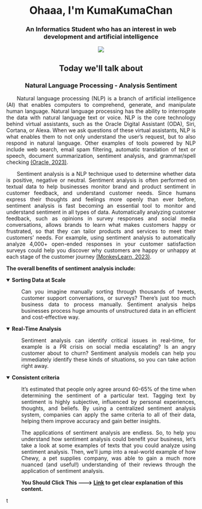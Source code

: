 <h1 align="center">Ohaaa, I'm KumaKumaChan</h1>
<h3 align="center">An Informatics Student who has an interest in web development and artificial intelligence</h3>
<p align="center">
    <img align="center" src="https://media.tenor.com/R7CjgAO_z9EAAAAC/kuma-kuma-kuma-bear-sleepy.gif">
</p>

<h2 align="center">Today we'll talk about</h2>
<h3 align="center">Natural Language Processing - Analysis Sentiment</h3>

<p align="justify">&emsp;&emsp;Natural language processing (NLP) is a branch of artificial intelligence (AI) that enables computers to comprehend, generate, and manipulate human language. Natural language processing has the ability to interrogate the data with natural language text or voice.  NLP is the core technology behind virtual assistants, such as the Oracle Digital Assistant (ODA), Siri, Cortana, or Alexa. When we ask questions of these virtual assistants, NLP is what enables them to not only understand the user’s request, but to also respond in natural language. Other examples of tools powered by NLP include web search, email spam filtering, automatic translation of text or speech, document summarization, sentiment analysis, and grammar/spell checking <a href="https://www.oracle.com/id/artificial-intelligence/what-is-natural-language-processing/#:~:text=Natural%20language%20processing%20(NLP)%20is,natural%20language%20text%20or%20voice.">(Oracle, 2023)</a>.</p>

<p align="justify">&emsp;&emsp;Sentiment analysis is a NLP technique used to determine whether data is positive, negative or neutral. Sentiment analysis is often performed on textual data to help businesses monitor brand and product sentiment in customer feedback, and understand customer needs. Since humans express their thoughts and feelings more openly than ever before, sentiment analysis is fast becoming an essential tool to monitor and understand sentiment in all types of data. Automatically analyzing customer feedback, such as opinions in survey responses and social media conversations, allows brands to learn what makes customers happy or frustrated, so that they can tailor products and services to meet their customers’ needs. For example, using sentiment analysis to automatically analyze 4,000+ open-ended responses in your customer satisfaction surveys could help you discover why customers are happy or unhappy at each stage of the customer journey <a href="https://monkeylearn.com/sentiment-analysis/">(MonkeyLearn, 2023)</a>.</p>

**The overall benefits of sentiment analysis include:**


<dl>
    <dd></dd>
</dl>


<details open>
<summary style="font-weight:bold;">Sorting Data at Scale</summary>
<dl>
    <dd>
        <p align="justify">Can you imagine manually sorting through thousands of tweets, customer support conversations, or surveys? There’s just too much business data to process manually. Sentiment analysis helps businesses process huge amounts of unstructured data in an efficient and cost-effective way.</p>
    </dd>
</dl>
</details>
<details open>
<summary style="font-weight:bold;">Real-Time Analysis</summary>

<dl>
    <dd>
        <p align="justify">Sentiment analysis can identify critical issues in real-time, for example is a PR crisis on social media escalating? Is an angry customer about to churn? Sentiment analysis models can help you immediately identify these kinds of situations, so you can take action right away.</p>
    </dd>
</dl>
</details>
<details open>
<summary style="font-weight:bold;">Consistent criteria</summary>
<dl>
    <dd>
        <p align="justify">It’s estimated that people only agree around 60-65% of the time when determining the sentiment of a particular text. Tagging text by sentiment is highly subjective, influenced by personal experiences, thoughts, and beliefs. By using a centralized sentiment analysis system, companies can apply the same criteria to all of their data, helping them improve accuracy and gain better insights.</p>
    </dd>
</dl>
<dl>
    <dd>
        <p align="justify">The applications of sentiment analysis are endless. So, to help you understand how sentiment analysis could benefit your business, let’s take a look at some examples of texts that you could analyze using sentiment analysis. Then, we’ll jump into a real-world example of how Chewy, a pet supplies company, was able to gain a much more nuanced (and useful!) understanding of their reviews through the application of sentiment analysis.</p>
    </dd>
</dl>
</details>
<dl>
    <dd>
        <b>You Should Click This ---> <a href="https://github-production-user-asset-6210df.s3.amazonaws.com/75870777/285870885-1375ee55-7bbf-4eab-a4a4-5e567c76ae33.mp4">Link</a> to get clear explanation of this content. </b>
    </dd>
</dl>t
<!-- <video autoplay align="center" width="1280" height="300" src=""></video> -->

